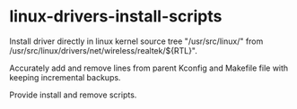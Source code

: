 # linux-drivers-install-scripts
Install driver directly in linux kernel source tree "/usr/src/linux/" from /usr/src/linux/drivers/net/wireless/realtek/${RTL}".

Accurately add and remove lines from  parent Kconfig and Makefile file with keeping incremental backups.

Provide install and remove scripts.
